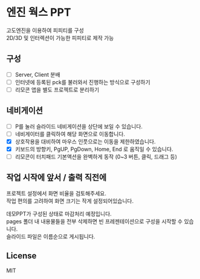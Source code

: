 # 엔진 웍스 PPT
고도엔진을 이용하여 피피티를 구성  
2D/3D 및 인터렉션이 가능한 피피티로 제작 가능

## 구성
- [ ] Server, Client 분배
- [ ] 인터넷에 등록된 pck를 불러와서 진행하는 방식으로 구성하기
- [ ] 리모콘 앱을 별도 프로젝트로 분리하기

## 네비게이션
- [ ] P를 눌러 슬라이드 네비게이션을 상단에 보일 수 있습니다.  
- [ ] 네비게이터를 클릭하여 해당 화면으로 이동합니다.
- [x] 상호작용을 대비하여 마우스 인풋으로는 이동을 제한하였습니다.
- [x] 키보드의 방향키, PgUP, PgDown, Home, End 로 움직일 수 있습니다.
- [ ] 리모콘이 터치패드 기본액션을 완벽하게 동작 (0~3 버튼, 클릭, 드래그 등)

## 작업 시작에 앞서 / 출력 직전에
프로젝트 설정에서 화면 비율을 검토해주세요.  
작업 편의를 고려하여 화면 크기는 작게 설정되어있습니다.

데모PPT가 구성된 상태로 마감처리 예정입니다.  
pages 폴더 내 내용물들을 전부 삭제하면 빈 프레젠테이션으로 구성을 시작할 수 있습니다.  
슬라이드 파일은 이름순으로 게시됩니다.

## License
MIT
